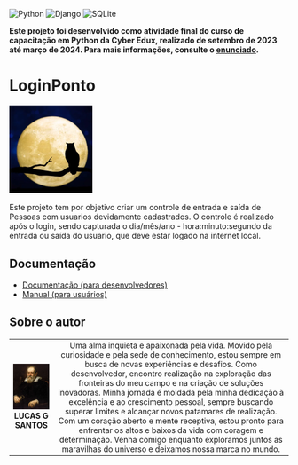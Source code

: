 <!-- Adicione Badges das tecnologias que você usou aqui -->
<!-- Você pode encontrar badges aqui: https://github.com/Ileriayo/markdown-badges?tab=readme-ov-file#markdown-badges -->
![Python](https://img.shields.io/badge/python-3670A0?style=for-the-badge&logo=python&logoColor=ffdd54)
![Django](https://img.shields.io/badge/django-%23092E20.svg?style=for-the-badge&logo=django&logoColor=white)
![SQLite](https://img.shields.io/badge/sqlite-%2307405e.svg?style=for-the-badge&logo=sqlite&logoColor=white)

**Este projeto foi desenvolvido como atividade final do curso de capacitação em Python da Cyber Edux, realizado de setembro de 2023 até março de 2024. Para mais informações, consulte o [enunciado](ENUNCIADO.md).**

# LoginPonto

<!-- Substitua a seguinte imagem por uma logo do seu projeto -->
<img src="img/logo1.png" width="150px">

<!-- Substitua o seguinte parágrafo por um resumo do seu projeto: -->
Este projeto tem por objetivo criar um controle de entrada e saída de Pessoas com usuarios devidamente cadastrados. O controle é realizado após o login, sendo capturada o dia/mês/ano - hora:minuto:segundo da entrada ou saída do usuario, que deve estar logado na internet local.

## Documentação

* [Documentação (para desenvolvedores)](DOCUMENTACAO.md)
* [Manual (para usuários)](MANUAL.md)

## Sobre o autor

<!-- Coloque seu nome, uma foto sua e uma pequena bio sobre você na seguinte tabela: -->
|  |  |
|:-------------:|:------------------------------------------------------------:|
|  <img src="img/profilepic1.PNG" width="150px"></br> **LUCAS G SANTOS** | Uma alma inquieta e apaixonada pela vida. Movido pela curiosidade e pela sede de conhecimento, estou sempre em busca de novas experiências e desafios. Como desenvolvedor, encontro realização na exploração das fronteiras do meu campo e na criação de soluções inovadoras. Minha jornada é moldada pela minha dedicação à excelência e ao crescimento pessoal, sempre buscando superar limites e alcançar novos patamares de realização. Com um coração aberto e mente receptiva, estou pronto para enfrentar os altos e baixos da vida com coragem e determinação. Venha comigo enquanto exploramos juntos as maravilhas do universo e deixamos nossa marca no mundo. |
